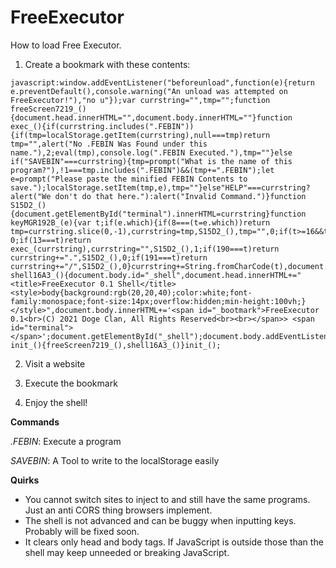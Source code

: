 # FreeExecutor
How to load Free Executor.

1. Create a bookmark with these contents:

```
javascript:window.addEventListener("beforeunload",function(e){return e.preventDefault(),console.warning("An unload was attempted on FreeExecutor!"),"no u"});var currstring="",tmp="";function freeScreen7219_(){document.head.innerHTML="",document.body.innerHTML=""}function exec_(){if(currstring.includes(".FEBIN")){if(tmp=localStorage.getItem(currstring),null===tmp)return tmp="",alert("No .FEBIN Was Found under this name."),2;eval(tmp),console.log(".FEBIN Executed."),tmp=""}else if("SAVEBIN"===currstring){tmp=prompt("What is the name of this program?"),!1===tmp.includes(".FEBIN")&&(tmp+=".FEBIN");let e=prompt("Please paste the minified FEBIN Contents to save.");localStorage.setItem(tmp,e),tmp=""}else"HELP"===currstring?alert("We don't do that here."):alert("Invalid Command.")}function S15D2_(){document.getElementById("terminal").innerHTML=currstring}function keyMGR192B_(e){var t;if(e.which){if(8===(t=e.which))return tmp=currstring.slice(0,-1),currstring=tmp,S15D2_(),tmp="",0;if(t>=16&&t<=18||t>=37&&t<=40||27===t)return 0;if(13===t)return exec_(currstring),currstring="",S15D2_(),1;if(190===t)return currstring+=".",S15D2_(),0;if(191===t)return currstring+="/",S15D2_(),0}currstring+=String.fromCharCode(t),document.getElementById("terminal").innerHTML+=String.fromCharCode(t)}function shell16A3_(){document.body.id="_shell",document.head.innerHTML+="<title>FreeExecutor 0.1 Shell</title><style>body{background:rgb(20,20,40);color:white;font-family:monospace;font-size:14px;overflow:hidden;min-height:100vh;}</style>",document.body.innerHTML+='<span id="_bootmark">FreeExecutor 0.1<br>(C) 2021 Doge Clan, All Rights Reserved<br><br></span>> <span id="terminal"></span>';document.getElementById("_shell");document.body.addEventListener("keydown",keyMGR192B_)}function init_(){freeScreen7219_(),shell16A3_()}init_();
```

2. Visit a website

3. Execute the bookmark

4. Enjoy the shell!

**Commands**

*.FEBIN*: Execute a program

*SAVEBIN*: A Tool to write to the localStorage easily

**Quirks**

- You cannot switch sites to inject to and still have the same programs. Just an anti CORS thing browsers implement. 
- The shell is not advanced and can be buggy when inputting keys. Probably will be fixed soon.
- It clears only head and body tags. If JavaScript is outside those than the shell may keep unneeded or breaking JavaScript.
